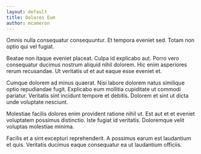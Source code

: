 ```yaml
---
layout: default
title: Dolores Eum
author: mcameron
---
```


Omnis nulla consequatur consequuntur. Et tempora eveniet sed. Totam non optio qui vel fugiat.

Beatae non itaque eveniet placeat. Culpa id explicabo aut. Porro vero consequatur ducimus nostrum aliquid nihil dolorem. Hic enim asperiores rerum recusandae. Ut veritatis ut et aut eaque esse eveniet et.

Cumque dolorem ad minus quaerat. Nisi labore dolorem natus similique optio repudiandae fugit. Explicabo eum mollitia cupiditate ut commodi pariatur. Veritatis sint incidunt tempore et debitis. Dolorem et sint ut dicta unde voluptate nesciunt.

Molestiae facilis dolores enim provident ratione nihil ut. Est aut et et eveniet voluptatem possimus distinctio. Iste fugiat id veritatis. Doloremque velit voluptas molestiae minima.

Facilis et a sint excepturi reprehenderit. A possimus earum est laudantium et quis. Veritatis ducimus eaque consequatur ea ut laudantium officiis.
